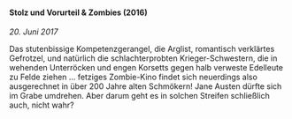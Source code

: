 #### Stolz und Vorurteil & Zombies (2016)

_20. Juni 2017_

Das stutenbissige Kompetenzgerangel, die Arglist, romantisch verklärtes Gefrotzel, und natürlich die schlachterprobten Krieger-Schwestern, die in wehenden Unterröcken und engen Korsetts gegen halb verweste Edelleute zu Felde ziehen … fetziges Zombie-Kino findet sich neuerdings also ausgerechnet in über 200 Jahre alten Schmökern! Jane Austen dürfte sich im Grabe umdrehen. Aber darum geht es in solchen Streifen schließlich auch, nicht wahr?
